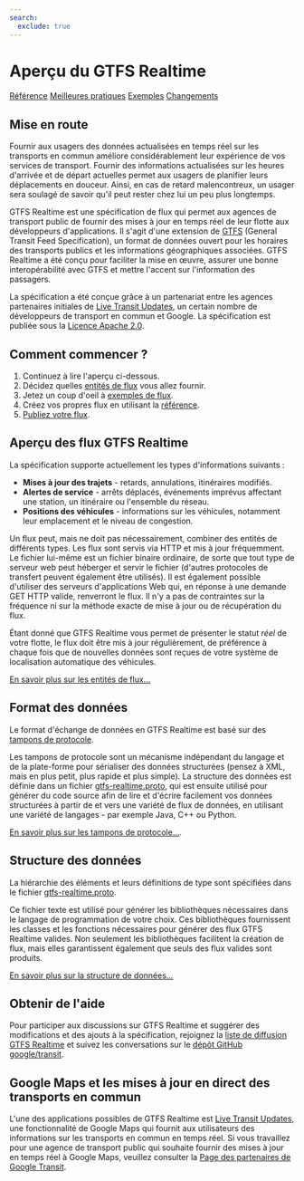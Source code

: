 ```yaml
---
search:
  exclude: true
---
```


# Aperçu du GTFS Realtime

<div class=landing-page>
    <a class=button href=reference>Référence</a>
    <a class=button href=best-practices>Meilleures pratiques</a>
    <a class=button href=feed-examples>Exemples</a>
    <a class=button href=changes>Changements</a>
</div>

## Mise en route

Fournir aux usagers des données actualisées en temps réel sur les transports en commun améliore considérablement leur expérience de vos services de transport. Fournir des informations actualisées sur les heures d'arrivée et de départ actuelles permet aux usagers de planifier leurs déplacements en douceur. Ainsi, en cas de retard malencontreux, un usager sera soulagé de savoir qu'il peut rester chez lui un peu plus longtemps.

GTFS Realtime est une spécification de flux qui permet aux agences de transport public de fournir des mises à jour en temps réel de leur flotte aux développeurs d'applications. Il s'agit d'une extension de [GTFS](../schedule/reference) (General Transit Feed Specification), un format de données ouvert pour les horaires des transports publics et les informations géographiques associées. GTFS Realtime a été conçu pour faciliter la mise en œuvre, assurer une bonne interopérabilité avec GTFS et mettre l'accent sur l'information des passagers.

La spécification a été conçue grâce à un partenariat entre les agences partenaires initiales de [Live Transit Updates](https://developers.google.com/transit/google-transit#LiveTransitUpdates), un certain nombre de développeurs de transport en commun et Google. La spécification est publiée sous la [Licence Apache 2.0](https://www.apache.org/licenses/LICENSE-2.0.html).

## Comment commencer ?

1.  Continuez à lire l'aperçu ci-dessous.
2.  Décidez quelles [entités de flux](feed-entities) vous allez fournir.
3.  Jetez un coup d'oeil à [exemples de flux](feed-examples).
4.  Créez vos propres flux en utilisant la [référence](reference).
5.  [Publiez votre flux](best-practices/#feed-publishing-general-practices).

## Aperçu des flux GTFS Realtime

La spécification supporte actuellement les types d'informations suivants :

* **Mises à jour des trajets** - retards, annulations, itinéraires modifiés.
* **Alertes de service** - arrêts déplacés, événements imprévus affectant une station, un itinéraire ou l'ensemble du réseau.
* **Positions des véhicules** - informations sur les véhicules, notamment leur emplacement et le niveau de congestion.

Un flux peut, mais ne doit pas nécessairement, combiner des entités de différents types. Les flux sont servis via HTTP et mis à jour fréquemment. Le fichier lui-même est un fichier binaire ordinaire, de sorte que tout type de serveur web peut héberger et servir le fichier (d'autres protocoles de transfert peuvent également être utilisés). Il est également possible d'utiliser des serveurs d'applications Web qui, en réponse à une demande GET HTTP valide, renverront le flux. Il n'y a pas de contraintes sur la fréquence ni sur la méthode exacte de mise à jour ou de récupération du flux.

Étant donné que GTFS Realtime vous permet de présenter le statut _réel_ de votre flotte, le flux doit être mis à jour régulièrement, de préférence à chaque fois que de nouvelles données sont reçues de votre système de localisation automatique des véhicules.

[En savoir plus sur les entités de flux...](feed-entities)

## Format des données

Le format d'échange de données en GTFS Realtime est basé sur des [tampons de protocole](https://developers.google.com/protocol-buffers/).

Les tampons de protocole sont un mécanisme indépendant du langage et de la plate-forme pour sérialiser des données structurées (pensez à XML, mais en plus petit, plus rapide et plus simple). La structure des données est définie dans un fichier [gtfs-realtime.proto](proto), qui est ensuite utilisé pour générer du code source afin de lire et d'écrire facilement vos données structurées à partir de et vers une variété de flux de données, en utilisant une variété de langages - par exemple Java, C++ ou Python.

[En savoir plus sur les tampons de protocole...](https://developers.google.com/protocol-buffers/).

## Structure des données

La hiérarchie des éléments et leurs définitions de type sont spécifiées dans le fichier [gtfs-realtime.proto](proto).

Ce fichier texte est utilisé pour générer les bibliothèques nécessaires dans le langage de programmation de votre choix. Ces bibliothèques fournissent les classes et les fonctions nécessaires pour générer des flux GTFS Realtime valides. Non seulement les bibliothèques facilitent la création de flux, mais elles garantissent également que seuls des flux valides sont produits.

[En savoir plus sur la structure de données...](reference)

## Obtenir de l'aide

Pour participer aux discussions sur GTFS Realtime et suggérer des modifications et des ajouts à la spécification, rejoignez la [liste de diffusion GTFS Realtime](https://groups.google.com/group/gtfs-realtime) et suivez les conversations sur le [dépôt GitHub google/transit](https://github.com/google/transit).

## Google Maps et les mises à jour en direct des transports en commun

L'une des applications possibles de GTFS Realtime est [Live Transit Updates](https://developers.google.com/transit/google-transit#LiveTransitUpdates), une fonctionnalité de Google Maps qui fournit aux utilisateurs des informations sur les transports en commun en temps réel. Si vous travaillez pour une agence de transport public qui souhaite fournir des mises à jour en temps réel à Google Maps, veuillez consulter la [Page des partenaires de Google Transit](https://maps.google.com/help/maps/transit/partners/live-updates.html).
